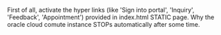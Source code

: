 First of all, activate the hyper links (like 'Sign into portal', 'Inquiry', 'Feedback', 'Appointment') provided in index.html STATIC page.
Why the oracle cloud comute instance STOPs automatically after some time.
